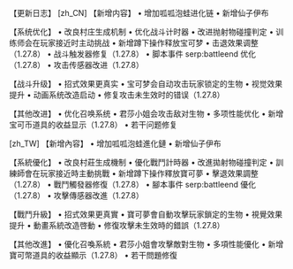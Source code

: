 【更新日志】
[zh_CN]
【新增内容】
• 增加呱呱泡蛙进化链
• 新增仙子伊布

【系统优化】
• 改良村庄生成机制
• 优化战斗计时器
• 改进抛射物碰撞判定
• 训练师会在玩家接近时主动挑战
• 新增蹲下操作释放宝可梦
• 击退效果调整（1.27.8）
• 战斗触发器修复（1.27.8）
• 脚本事件 serp:battleend 优化（1.27.8）
• 攻击传感器改进（1.27.8）

【战斗升级】
• 招式效果更真实
• 宝可梦会自动攻击玩家锁定的生物
• 视觉效果提升
• 动画系统改造启动
• 修复攻击未生效时的错误（1.27.8）

【其他改进】
• 优化召唤系统
• 君莎小姐会攻击敌对生物
• 多项性能优化
• 新增宝可币道具的收益显示（1.27.8）
• 若干问题修复



[zh_TW]
【新增內容】
• 增加呱呱泡蛙進化鏈
• 新增仙子伊布

【系統優化】
• 改良村莊生成機制
• 優化戰鬥計時器
• 改進拋射物碰撞判定
• 訓練師會在玩家接近時主動挑戰
• 新增蹲下操作釋放寶可夢
• 擊退效果調整（1.27.8）
• 戰鬥觸發器修復（1.27.8）
• 腳本事件 serp:battleend 優化（1.27.8）
• 攻擊傳感器改進（1.27.8）

【戰鬥升級】
• 招式效果更真實
• 寶可夢會自動攻擊玩家鎖定的生物
• 視覺效果提升
• 動畫系統改造啓動
• 修復攻擊未生效時的錯誤（1.27.8）

【其他改進】
• 優化召喚系統
• 君莎小姐會攻擊敵對生物
• 多項性能優化
• 新增寶可幣道具的收益顯示（1.27.8）
• 若干問題修復
